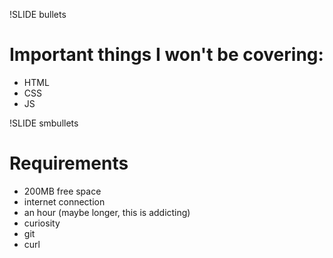 !SLIDE bullets
# Important things I won't be covering: 
 * HTML
 * CSS 
 * JS

!SLIDE smbullets
# Requirements
 * 200MB free space
 * internet connection
 * an hour (maybe longer, this is addicting)
 * curiosity
 * git
 * curl
